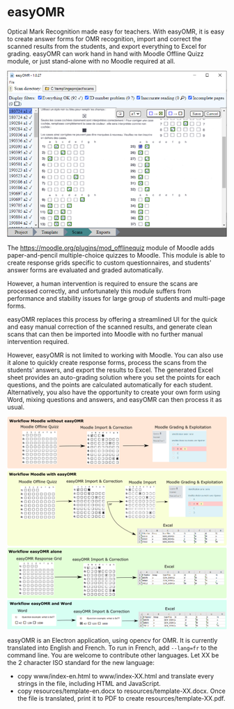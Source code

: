 # easyOMR
Optical Mark Recognition made easy for teachers. With easyOMR, it is easy to create answer forms for OMR recognition, import and correct the scanned results from the students, and export everything to Excel for grading. easyOMR can work hand in hand with Moodle Offline Quizz module, or just stand-alone with no Moodle required at all.

![easyOMR screenshot](https://github.com/GrolauxDonatien/easyOMR/blob/main/screenshot.png?raw=true)

The https://moodle.org/plugins/mod_offlinequiz module of Moodle adds paper-and-pencil multiple-choice quizzes to Moodle. This module is able to create response grids specific to custom questionnaires, and students' answer forms are evaluated and graded automatically. 

However, a human intervention is required to ensure the scans are processed correctly, and unfortunately this module suffers from performance and stability issues for large group of students and multi-page forms. 

easyOMR replaces this process by offering a streamlined UI for the quick and easy manual correction of the scanned results, and generate clean scans that can then be imported into Moodle with no further manual intervention required.

However, easyOMR is not limited to working with Moodle. You can also use it alone to quickly create response forms, process the scans from the students' answers, and export the results to Excel. The generated Excel sheet provides an auto-grading solution where you set the points for each questions, and the points are calculated automatically for each student. Alternatively, you also have the opportunity to create your own form using Word, mixing questions and answers, and easyOMR can then process it as usual.

![easyOMR workflows](https://github.com/GrolauxDonatien/easyOMR/blob/main/workflow.png?raw=true)

easyOMR is an Electron application, using opencv for OMR. It is currently translated into English and French. To run in French, add `--lang=fr` to the command line.
You are welcome to contribute other languages. Let XX be the 2 character ISO standard for the new language:
- copy www/index-en.html to www/index-XX.html and translate every strings in the file, including HTML and JavaScript.
- copy resources/template-en.docx to resources/template-XX.docx. Once the file is translated, print it to PDF to create resources/template-XX.pdf.
